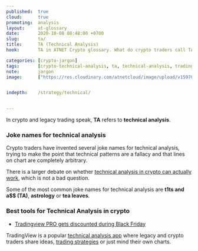 ```yaml
---
published:  true
cloud:      true
promoting:  analysis
layout:     at-glossary
date:       2020-10-08 08:48:00 +0700
slug:       ta/
title:      TA (Technical Analysis)
hook:       TA in ATNET Crypto glossary. What do crypto traders call TA?

categories: [crypto-jargon]
tags:       [crypto-technical-analysis, ta, technical-analysis, tradingview, trading-platform, custodial-trading, noncustodial-trading]
note:       jargon
image:      ["https://res.cloudinary.com/atnetcloud/image/upload/v1597046889/atnet/strategy/w_widening_otucep.jpg"]


indepth:    /strategy/technical/


---
```


In crypto and legacy trading speak, **TA**  refers to **technical analysis**.

<!--more-->

### Joke names for technical analysis

Crypto traders have invented several joke names for technical analysis, trying to make the point that technical patterns are a fallacy and that lines on chart are completely arbitrary.

There is a larger debate on whether [technical analysis in crypto can actually work](/technical-analysis/), which is not a bad question.

Some of the most common joke names for technical analysis are **t1ts and a$$ (TA)**, **astrology** or **tea leaves**.

### Best tools for Technical Analysis in crypto

* [Tradingview PRO gets discounted during Black Friday](/blackfriday/#anticipated-tradingview)

TradingView is a popular [technical analysis app](/tag/tradingview-script-review/) where legacy and crypto traders share ideas, [trading strategies](/strategy/) or just mind their own charts.
